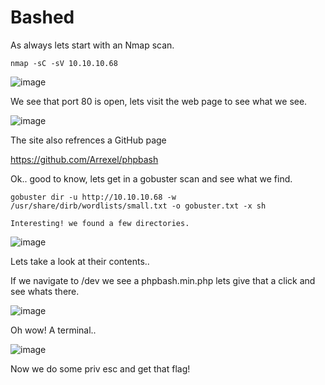 # Bashed

As always lets start with an Nmap scan.

    nmap -sC -sV 10.10.10.68
![image](https://github.com/marcusdjr/HTBBoxes/assets/31329300/bd336561-3d24-496a-8eec-a75eccd1c6c3)


We see that port 80 is open, lets visit the web page to see what we see.

![image](https://github.com/marcusdjr/HTBBoxes/assets/31329300/8bc81bcc-cc18-46be-86a6-30a7e1ceaf40)

The site also refrences a GitHub page

https://github.com/Arrexel/phpbash

Ok.. good to know, lets get in a gobuster scan and see what we find.

    gobuster dir -u http://10.10.10.68 -w /usr/share/dirb/wordlists/small.txt -o gobuster.txt -x sh  

    Interesting! we found a few directories.

![image](https://github.com/marcusdjr/HTBBoxes/assets/31329300/3334a6e8-468f-4d53-9db8-9559c5b81b16)

Lets take a look at their contents..

If we navigate to /dev we see a phpbash.min.php lets give that a click and see whats there.

![image](https://github.com/marcusdjr/HTBBoxes/assets/31329300/0a5d6bf5-84a3-4aae-a22c-606452049d75)

Oh wow! A terminal..

![image](https://github.com/marcusdjr/HTBBoxes/assets/31329300/32b091dd-4f2c-4d1d-8954-2dd0c1e83f6e)

Now we do some priv esc and get that flag!